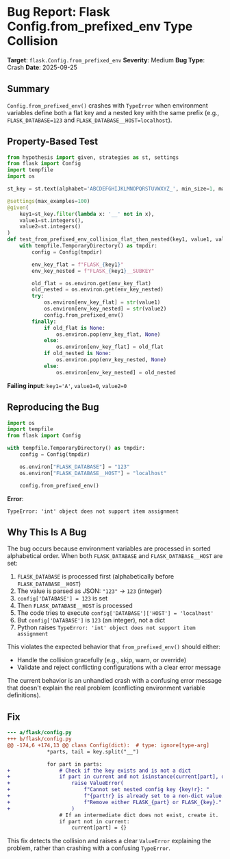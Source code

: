 # Bug Report: Flask Config.from_prefixed_env Type Collision

**Target**: `flask.Config.from_prefixed_env`
**Severity**: Medium
**Bug Type**: Crash
**Date**: 2025-09-25

## Summary

`Config.from_prefixed_env()` crashes with `TypeError` when environment variables define both a flat key and a nested key with the same prefix (e.g., `FLASK_DATABASE=123` and `FLASK_DATABASE__HOST=localhost`).

## Property-Based Test

```python
from hypothesis import given, strategies as st, settings
from flask import Config
import tempfile
import os

st_key = st.text(alphabet='ABCDEFGHIJKLMNOPQRSTUVWXYZ_', min_size=1, max_size=20)

@settings(max_examples=100)
@given(
    key1=st_key.filter(lambda x: '__' not in x),
    value1=st.integers(),
    value2=st.integers()
)
def test_from_prefixed_env_collision_flat_then_nested(key1, value1, value2):
    with tempfile.TemporaryDirectory() as tmpdir:
        config = Config(tmpdir)

        env_key_flat = f"FLASK_{key1}"
        env_key_nested = f"FLASK_{key1}__SUBKEY"

        old_flat = os.environ.get(env_key_flat)
        old_nested = os.environ.get(env_key_nested)
        try:
            os.environ[env_key_flat] = str(value1)
            os.environ[env_key_nested] = str(value2)
            config.from_prefixed_env()
        finally:
            if old_flat is None:
                os.environ.pop(env_key_flat, None)
            else:
                os.environ[env_key_flat] = old_flat
            if old_nested is None:
                os.environ.pop(env_key_nested, None)
            else:
                os.environ[env_key_nested] = old_nested
```

**Failing input**: `key1='A'`, `value1=0`, `value2=0`

## Reproducing the Bug

```python
import os
import tempfile
from flask import Config

with tempfile.TemporaryDirectory() as tmpdir:
    config = Config(tmpdir)

    os.environ["FLASK_DATABASE"] = "123"
    os.environ["FLASK_DATABASE__HOST"] = "localhost"

    config.from_prefixed_env()
```

**Error**:
```
TypeError: 'int' object does not support item assignment
```

## Why This Is A Bug

The bug occurs because environment variables are processed in sorted alphabetical order. When both `FLASK_DATABASE` and `FLASK_DATABASE__HOST` are set:

1. `FLASK_DATABASE` is processed first (alphabetically before `FLASK_DATABASE__HOST`)
2. The value is parsed as JSON: `"123"` → `123` (integer)
3. `config['DATABASE'] = 123` is set
4. Then `FLASK_DATABASE__HOST` is processed
5. The code tries to execute `config['DATABASE']['HOST'] = 'localhost'`
6. But `config['DATABASE']` is `123` (an integer), not a dict
7. Python raises `TypeError: 'int' object does not support item assignment`

This violates the expected behavior that `from_prefixed_env()` should either:
- Handle the collision gracefully (e.g., skip, warn, or override)
- Validate and reject conflicting configurations with a clear error message

The current behavior is an unhandled crash with a confusing error message that doesn't explain the real problem (conflicting environment variable definitions).

## Fix

```diff
--- a/flask/config.py
+++ b/flask/config.py
@@ -174,6 +174,13 @@ class Config(dict):  # type: ignore[type-arg]
             *parts, tail = key.split("__")

             for part in parts:
+                # Check if the key exists and is not a dict
+                if part in current and not isinstance(current[part], dict):
+                    raise ValueError(
+                        f"Cannot set nested config key {key!r}: "
+                        f"{part!r} is already set to a non-dict value. "
+                        f"Remove either FLASK_{part} or FLASK_{key}."
+                    )
                 # If an intermediate dict does not exist, create it.
                 if part not in current:
                     current[part] = {}
```

This fix detects the collision and raises a clear `ValueError` explaining the problem, rather than crashing with a confusing `TypeError`.